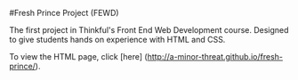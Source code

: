 #Fresh Prince Project (FEWD)

The first project in Thinkful's Front End Web Development course. Designed to give students hands on experience with HTML and CSS.

To view the HTML page, click [here] (http://a-minor-threat.github.io/fresh-prince/).